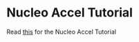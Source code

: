 # Nucleo Accel Tutorial

Read [this](https://github.com/umrover/embedded-testbench/wiki/Nucleo-Accel-Tutorial) for the Nucleo Accel Tutorial
